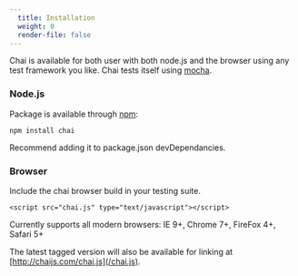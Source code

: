 ```yaml
---
  title: Installation
  weight: 0
  render-file: false
---
```


Chai is available for both user with both node.js and the browser using any
test framework you like. Chai tests itself using [mocha](https://github.com/visionmedia/mocha).

### Node.js

Package is available through [npm](http://npmjs.org):

    npm install chai

Recommend adding it to package.json devDependancies.

### Browser

Include the chai browser build in your testing suite.

    <script src="chai.js" type="text/javascript"></script>

Currently supports all modern browsers: IE 9+, Chrome 7+, FireFox 4+, Safari 5+

The latest tagged version will also be available for linking at [http://chaijs.com/chai.js](/chai.js).
